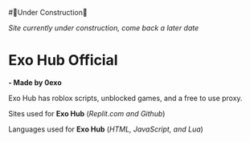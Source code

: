 #🚧Under Construction🚧

*Site currently under construction, come back a later date*




# Exo Hub Official

**- Made by 0exo**

Exo Hub has roblox scripts, unblocked games, and a free to use proxy.


Sites used for **Exo Hub** (*Replit.com and Github*)

Languages used for **Exo Hub** (*HTML, JavaScript, and Lua*)
